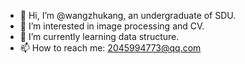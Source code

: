 - 👋 Hi, I’m @wangzhukang, an undergraduate of SDU.
- 👀 I’m interested in image processing and CV.
- 🌱 I’m currently learning data structure.
- 📫 How to reach me: 2045994773@qq.com

<!---
wangzhukang/wangzhukang is a ✨ special ✨ repository because its `README.md` (this file) appears on your GitHub profile.
You can click the Preview link to take a look at your changes.
--->
